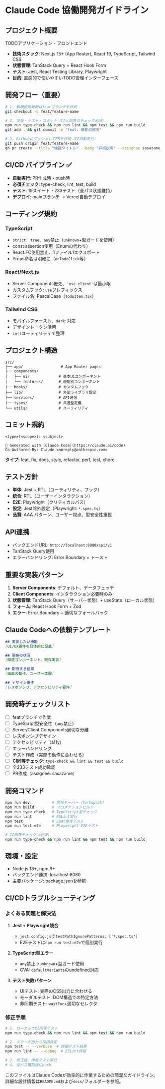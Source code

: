 # Claude Code 協働開発ガイドライン

## プロジェクト概要
TODOアプリケーション - フロントエンド
- **技術スタック**: Next.js 15+ (App Router), React 19, TypeScript, Tailwind CSS
- **状態管理**: TanStack Query + React Hook Form
- **テスト**: Jest, React Testing Library, Playwright
- **目的**: 直感的で使いやすいTODO管理インターフェース

## 開発フロー（重要）
```bash
# 1. 新機能開発時はfeatブランチを作成
git checkout -b feat/feature-name

# 2. 実装・テスト・コミット（CIと同等のチェック必須）
npm run type-check && npm run lint && npm test && npm run build
git add . && git commit -m "feat: 機能の説明"

# 3. GitHubにプッシュしてPRを作成（CI自動実行）
git push origin feat/feature-name
gh pr create --title "機能タイトル" --body "詳細説明" --assignee sasazame
```

## CI/CD パイプライン ✅
- **自動実行**: PR作成時・push時
- **必須チェック**: type-check, lint, test, build
- **テスト**: 19スイート・233テスト（全パス状態維持）
- **デプロイ**: mainブランチ → Vercel自動デプロイ

## コーディング規約

### TypeScript
- `strict: true`、`any`禁止（`unknown`+型ガードを使用）
- const assertion使用（Enumの代わり）
- React.FC使用禁止、1ファイル1エクスポート
- Props命名は明確に（`onTodoClick`等）

### React/Next.js
- Server Components優先、`'use client'`は最小限
- カスタムフック: `use`プレフィックス
- ファイル名: PascalCase（`TodoItem.tsx`）

### Tailwind CSS
- モバイルファースト、`dark:`対応
- デザイントークン活用
- `cn()`ユーティリティで整理

## プロジェクト構造
```
src/
├── app/                 # App Router pages
├── components/
│   ├── ui/             # 基本UIコンポーネント
│   └── features/       # 機能別コンポーネント
├── hooks/              # カスタムフック
├── lib/                # 外部ライブラリ設定
├── services/           # API通信
├── types/              # 共通型定義
└── utils/              # ユーティリティ
```

## コミット規約
```
<type>(<scope>): <subject>

🤖 Generated with [Claude Code](https://claude.ai/code)
Co-Authored-By: Claude <noreply@anthropic.com>
```
**タイプ**: feat, fix, docs, style, refactor, perf, test, chore

## テスト方針
- **単体**: Jest + RTL（ユーティリティ、フック）
- **統合**: RTL（ユーザーインタラクション）
- **E2E**: Playwright（クリティカルパス）
- **設定**: Jest除外設定（Playwright: `*.spec.ts`）
- **品質**: AAA パターン、ユーザー視点、型安全性重視

## API連携
- バックエンドURL: `http://localhost:8080/api/v1`
- TanStack Query使用
- エラーハンドリング: Error Boundary + トースト

## 重要な実装パターン
1. **Server Components**: デフォルト、データフェッチ
2. **Client Components**: インタラクション必要時のみ
3. **状態管理**: TanStack Query（サーバー状態）+ useState（ローカル状態）
4. **フォーム**: React Hook Form + Zod
5. **エラー**: Error Boundary + 適切なフォールバック

## Claude Codeへの依頼テンプレート
```markdown
## 実装したい機能
[UI/UX要件を具体的に記載]

## 現在の状況
[関連コンポーネント、既存実装]

## 期待する結果
[画面の動作、ユーザー体験]

## デザイン要件
[レスポンシブ、アクセシビリティ要件]
```

## 開発時チェックリスト
- [ ] featブランチで作業
- [ ] TypeScript型安全性（`any`禁止）
- [ ] Server/Client Components適切な分離
- [ ] レスポンシブデザイン
- [ ] アクセシビリティ（a11y）
- [ ] エラーハンドリング
- [ ] テスト作成（実際の動作に合わせる）
- [ ] **CI同等チェック**: `type-check && lint && test && build`
- [ ] 全233テスト成功確認
- [ ] PR作成（assignee: sasazame）

## 開発コマンド
```bash
npm run dev          # 開発サーバー（Turbopack）
npm run build        # プロダクションビルド
npm run type-check   # TypeScript型チェック
npm run lint         # ESLint実行
npm test             # Jest単体テスト
npm run test:e2e     # Playwright E2Eテスト

# CI同等チェック（必須）
npm run type-check && npm run lint && npm test && npm run build
```

## 環境・設定
- Node.js 18+, npm 9+
- バックエンド連携: localhost:8080
- 主要パッケージ: package.jsonを参照

## CI/CDトラブルシューティング
### よくある問題と解決法
1. **Jest + Playwright競合**
   - `jest.config.js`で`testPathIgnorePatterns: ['*.spec.ts']`
   - E2Eテストは`npm run test:e2e`で個別実行

2. **TypeScript型エラー**
   - `any`禁止→`unknown`+型ガード使用
   - CVA: `defaultVariants`のundefined対応

3. **テスト失敗パターン**
   - UIテスト: 実際のCSS出力に合わせる
   - モーダルテスト: DOM構造での特定方法
   - 非同期テスト: `waitFor`+適切なセレクタ

### 修正手順
```bash
# 1. ローカルでCI同等テスト
npm run type-check && npm run lint && npm test && npm run build

# 2. エラーが出たら原因特定
npm test -- --verbose  # 詳細テスト結果
npm run lint -- --debug  # ESLint詳細

# 3. 修正後、再度テスト実行
# 4. 全パス確認後にpush
```

このファイルはClaude Codeが効率的に作業するための簡潔なガイドライン。
詳細な設計情報は`README.md`および`docs/`フォルダーを参照。